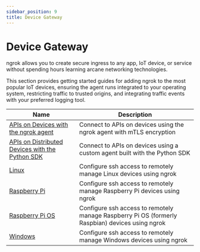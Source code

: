 ```yaml
---
sidebar_position: 9
title: Device Gateway
---
```


# Device Gateway

ngrok allows you to create secure ingress to any app, IoT device, or service without spending hours learning arcane networking technologies.

This section provides getting started guides for adding ngrok to the most popular IoT devices, ensuring the agent runs integrated to your operating system, restricting traffic to trusted origins, and integrating traffic events with your preferred logging tool.

| Name                                                                          | Description                                                                                     |
| ----------------------------------------------------------------------------- | ----------------------------------------------------------------------------------------------- |
| [APIs on Devices with the ngrok agent](/guides/device-gateway/agent)          | Connect to APIs on devices using the ngrok agent with mTLS encryption                           |
| [APIs on Distributed Devices with the Python SDK](/guides/device-gateway/sdk) | Connect to APIs on devices using a custom agent built with the Python SDK                       |
| [ Linux ](/guides/device-gateway/linux)                                       | Configure ssh access to remotely manage Linux devices using ngrok                               |
| [Raspberry Pi](/guides/device-gateway/raspberry-pi)                           | Configure ssh access to remotely manage Raspberry Pi devices using ngrok                        |
| [Raspberry Pi OS](/guides/device-gateway/raspbian)                            | Configure ssh access to remotely manage Raspberry Pi OS (formerly Raspbian) devices using ngrok |
| [Windows](/guides/device-gateway/windows)                                     | Configure ssh access to remotely manage Windows devices using ngrok                             |
